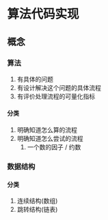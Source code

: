 # 算法代码实现

## 概念

### 算法

1. 有具体的问题
2. 有设计解决这个问题的具体流程
3. 有评价处理流程的可量化指标

#### 分类

1. 明确知道怎么算的流程
2. 明确知道怎么尝试的流程
   1. 一个数的因子 / 约数

### 数据结构

#### 分类

1. 连续结构(数组)
2. 跳转结构(链表)